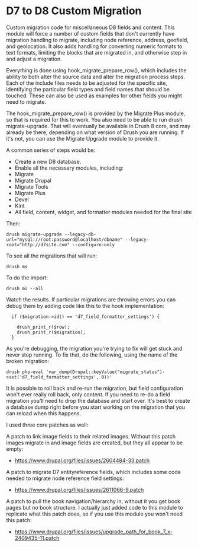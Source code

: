 # D7 to D8 Custom Migration

Custom migration code for miscellaneous D8 fields and content. This module will force a number
of custom fields that don't currently have migration handling to migrate, including node reference,
address, geofield, and geolocation. It also adds handling for converting numeric formats to text
formats, limiting the blocks that are migrated in, and otherwise step in and adjust a migration.

Everything is done using hook_migrate_prepare_row(), which includes the ability to both alter the
source data and alter the migration process steps. Each of the include files needs to be adjusted
for the specific site, identifying the particular field types and field names that should be touched.
These can also be used as examples for other fields you might need to migrate.

The hook_migrate_prepare_row() is provided by the Migrate Plus module, so that is required for this to work.
You also need to be able to run drush migrate-upgrade. That will eventually be available in Drush 8
core, and may already be there, depending on what version of Drush you are running. If it's not, you
can use the Migrate Upgrade module to provide it.

A common series of steps would be:

- Create a new D8 database.
- Enable all the necessary modules, including:
 - Migrate
 - Migrate Drupal
 - Migrate Tools
 - Migrate Plus
 - Devel
 - Kint
 - All field, content, widget, and formatter modules needed for the final site

Then:

```
drush migrate-upgrade --legacy-db-url="mysql://root:password@localhost/dbname" --legacy-root="http://d7site.com" --configure-only
```

To see all the migrations that will run:
```
drush ms
```

To do the import:
```
drush mi --all
```

Watch the results. If particular migrations are throwing errors you can debug them by adding code like this to the hook implementation:
```
  if ($migration->id() == 'd7_field_formatter_settings') {

    drush_print_r($row);
    drush_print_r($migration);
  }

```
As you're debugging, the migration you're trying to fix will get stuck and never stop running. To fix that, do the following, using the name of the broken migration:
```
drush php-eval 'var_dump(Drupal::keyValue("migrate_status")->set('d7_field_formatter_settings', 0))'
```

It is possible to roll back and re-run the migration, but field configuration won't ever really roll back, only content. If you need to re-do a field
migration you'll need to drop the database and start over. It's best to create a database dump right before you start working on the migration that you
can reload when this happens.

I used three core patches as well:

A patch to link image fields to their related images. Without this patch images migrate in and image fields are created, but they all appear to be empty:
- https://www.drupal.org/files/issues/2604484-33.patch

A patch to migrate D7 entityreference fields, which includes some code needed to migrate node reference field settings:
- https://www.drupal.org/files/issues/2611066-9.patch

A patch to pull the book navigation/hierarchy in, without it you get book pages but no book structure. I actually just added code to this module to replicate
what this patch does, so if you use this module you won't need this patch:
- https://www.drupal.org/files/issues/upgrade_path_for_book_7_x-2409435-11.patch



